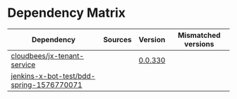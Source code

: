 # Dependency Matrix

Dependency | Sources | Version | Mismatched versions
---------- | ------- | ------- | -------------------
[cloudbees/jx-tenant-service](https://github.com/cloudbees/jx-tenant-service) |  | [0.0.330](https://github.com/cloudbees/jx-tenant-service/releases/tag/v0.0.330) | 
[jenkins-x-bot-test/bdd-spring-1576770071](https://github.com/jenkins-x-bot-test/bdd-spring-1576770071.git) |  | []() | 
